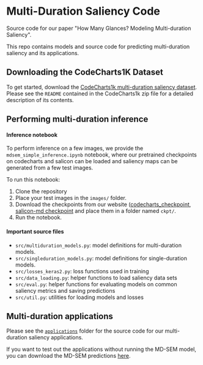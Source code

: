 # Multi-Duration Saliency Code

Source code for our paper "How Many Glances? Modeling Multi-duration Saliency".

This repo contains models and source code for predicting multi-duration saliency and its applications. 

## Downloading the CodeCharts1K Dataset

To get started, download the [CodeCharts1k multi-duration saliency dataset](http://multiduration-saliency.csail.mit.edu/data/codecharts_data.zip). Please see the `README` contained in the CodeCharts1k zip file for a detailed description of its contents.

## Performing multi-duration inference

#### Inference notebook
To perform inference on a few images, we provide the `mdsem_simple_inference.ipynb` notebook, where our pretrained checkpoints on codecharts and salicon can be loaded and saliency maps can be generated from a few test images. 

To run this notebook: 
1. Clone the repository
2. Place your test images in the `images/` folder. 
3. Download the checkpoints from our website ([codecharts_checkpoint](http://multiduration-saliency.csail.mit.edu/data/mdsem_codecharts0_cameraready_weights.hdf5), [salicon-md checkpoint](http://multiduration-saliency.csail.mit.edu/data/mdsem_salicon_cameraready_weights.hdf5) and place them in a folder named `ckpt/`. 
4. Run the notebook.

#### Important source files

- `src/multiduration_models.py`: model definitions for multi-duration models.
- `src/singleduration_models.py`: model definitions for single-duration models.
- `src/losses_keras2.py`: loss functions used in training
- `src/data_loading.py`: helper functions to load saliency data sets
- `src/eval.py`: helper functions for evaluating models on common saliency metrics and saving predictions
- `src/util.py`: utilities for loading models and losses

## Multi-duration applications 

Please see the [`applications`](https://github.com/diviz-mit/multiduration-saliency/tree/master/applications) folder for the source code for our multi-duration saliency applications. 

If you want to test out the applications without running the MD-SEM model, you can download the MD-SEM predictions [here](http://multiduration-saliency.csail.mit.edu/data/mdsem_preds.zip). 
